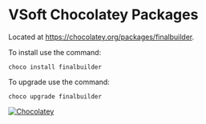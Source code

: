 # VSoft Chocolatey Packages

Located at https://chocolatey.org/packages/finalbuilder. 

To install use the command:

```
choco install finalbuilder
```

To upgrade use the command:

```
choco upgrade finalbuilder
```

[![Chocolatey](https://img.shields.io/chocolatey/dt/scriptcs.svg?style=plastic)](https://chocolatey.org/packages/finalbuilder/8.0.0.1520)
